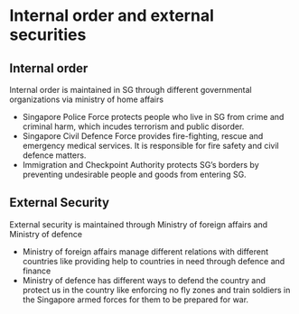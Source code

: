 # Internal order and external securities
## Internal order
Internal order is maintained in SG through different governmental organizations via ministry of home affairs
- Singapore Police Force protects people who live in SG from crime and criminal harm, which incudes terrorism and public disorder.
- Singapore Civil Defence Force provides fire-fighting, rescue and emergency medical services. It is responsible for fire safety and civil defence matters.
- Immigration and Checkpoint Authority protects SG’s borders by preventing undesirable people and goods from entering SG. 

## External Security
External security is maintained through Ministry of foreign affairs and Ministry of defence

- Ministry of foreign affairs manage different relations with different countries like providing help to countries in need through defence and finance
- Ministry of defence has different ways to defend the country and protect us in the country like enforcing no fly zones and train soldiers in the Singapore armed forces for them to be prepared for war.
